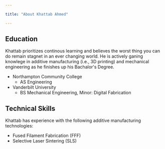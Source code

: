 ```yaml
---

title: "About Khattab Ahmed"

---
```


## Education

Khattab prioritizes continous learning and believes the worst thing you can do remain stagnet in an ever changing world. He is actively ganing knowlege in additive manufacturing (i.e., 3D printing) and mechanical engineering as he finishes up his Bachalor's Degree. 

* Northampton Community College
  * AS Engineering
* Vanderbilt University
  * BS Mechanical Engineering, Minor: Digital Fabrication

## Technical Skills

Khattab has experience with the following additive manufacturing technologies:

* Fused Filament Fabrication (FFF)
* Selective Laser Sintering (SLS)
